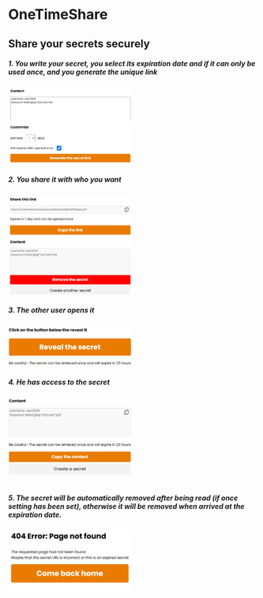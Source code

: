 # OneTimeShare
## Share your secrets securely

##### 1. You write your secret, you select its expiration date and if it can only be used once, and you generate the unique link

<img src="imagesMd/image.png" alt="Secret creation" width="50%">

##### 2. You share it with who you want

<img src="imagesMd/image-1.png" alt="Secret sharing" width="50%">

##### 3. The other user opens it

<img src="imagesMd/image-2.png" alt="Secret opened" width="50%">

##### 4. He has access to the secret

<img src="imagesMd/image-3.png" alt="Secret read" width="50%">
<br/><br/>

##### 5. The secret will be automatically removed after being read (if once setting has been set), otherwise it will be removed when arrived at the expiration date.
<img src="imagesMd/image-4.png" alt="Secret expired" width="50%">

